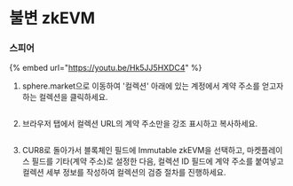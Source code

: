 # 불변 zkEVM

### 스피어

{% embed url="https://youtu.be/Hk5JJ5HXDC4" %}

1. sphere.market으로 이동하여 '컬렉션' 아래에 있는 계정에서 계약 주소를 얻고자 하는 컬렉션을 클릭하세요.

<figure><img src="../../.gitbook/assets/Screenshot 2025-01-31 at 10.22.29.png" alt=""><figcaption></figcaption></figure>

2. 브라우저 탭에서 컬렉션 URL의 계약 주소만을 강조 표시하고 복사하세요.

<figure><img src="../../.gitbook/assets/Screenshot 2025-01-31 at 10.24.29.png" alt=""><figcaption></figcaption></figure>

3. CUR8로 돌아가서 블록체인 필드에 Immutable zkEVM을 선택하고, 마켓플레이스 필드를 기타(계약 주소)로 설정한 다음, 컬렉션 ID 필드에 계약 주소를 붙여넣고 컬렉션 세부 정보를 작성하여 컬렉션의 검증 절차를 진행하세요.

<figure><img src="../../.gitbook/assets/Screenshot 2025-01-31 at 10.28.14.png" alt=""><figcaption></figcaption></figure>